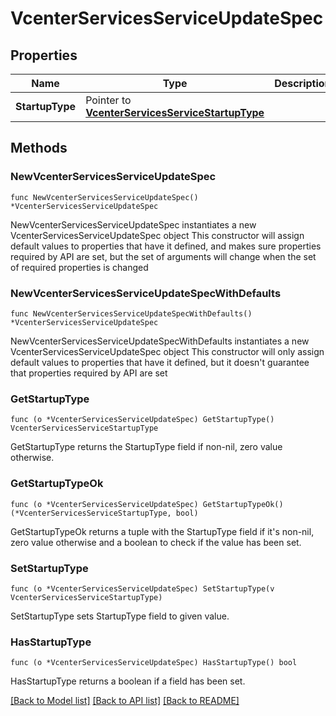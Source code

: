 # VcenterServicesServiceUpdateSpec

## Properties

Name | Type | Description | Notes
------------ | ------------- | ------------- | -------------
**StartupType** | Pointer to [**VcenterServicesServiceStartupType**](VcenterServicesServiceStartupType.md) |  | [optional] 

## Methods

### NewVcenterServicesServiceUpdateSpec

`func NewVcenterServicesServiceUpdateSpec() *VcenterServicesServiceUpdateSpec`

NewVcenterServicesServiceUpdateSpec instantiates a new VcenterServicesServiceUpdateSpec object
This constructor will assign default values to properties that have it defined,
and makes sure properties required by API are set, but the set of arguments
will change when the set of required properties is changed

### NewVcenterServicesServiceUpdateSpecWithDefaults

`func NewVcenterServicesServiceUpdateSpecWithDefaults() *VcenterServicesServiceUpdateSpec`

NewVcenterServicesServiceUpdateSpecWithDefaults instantiates a new VcenterServicesServiceUpdateSpec object
This constructor will only assign default values to properties that have it defined,
but it doesn't guarantee that properties required by API are set

### GetStartupType

`func (o *VcenterServicesServiceUpdateSpec) GetStartupType() VcenterServicesServiceStartupType`

GetStartupType returns the StartupType field if non-nil, zero value otherwise.

### GetStartupTypeOk

`func (o *VcenterServicesServiceUpdateSpec) GetStartupTypeOk() (*VcenterServicesServiceStartupType, bool)`

GetStartupTypeOk returns a tuple with the StartupType field if it's non-nil, zero value otherwise
and a boolean to check if the value has been set.

### SetStartupType

`func (o *VcenterServicesServiceUpdateSpec) SetStartupType(v VcenterServicesServiceStartupType)`

SetStartupType sets StartupType field to given value.

### HasStartupType

`func (o *VcenterServicesServiceUpdateSpec) HasStartupType() bool`

HasStartupType returns a boolean if a field has been set.


[[Back to Model list]](../README.md#documentation-for-models) [[Back to API list]](../README.md#documentation-for-api-endpoints) [[Back to README]](../README.md)


